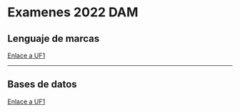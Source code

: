 # Examenes 2022 DAM

## Lenguaje de marcas

[Enlace a UF1](https://github.com/jramosperez84/examenes/blob/main/lenguaje_marcas.md)

---

## Bases de datos

[Enlace a UF1](https://github.com/jramosperez84/examenes/blob/main/bbdd.md)

